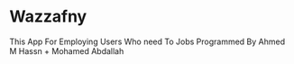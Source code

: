 # Wazzafny
This App For Employing Users Who need To Jobs 
Programmed By Ahmed M Hassn + Mohamed Abdallah 

